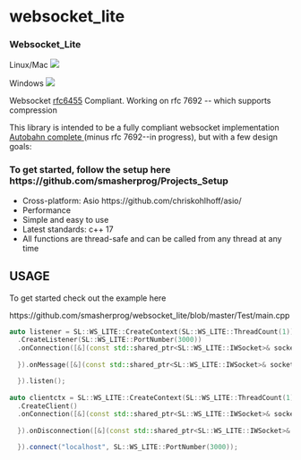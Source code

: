 # websocket_lite

<h3>Websocket_Lite</h3>
<p>Linux/Mac <img src="https://travis-ci.org/smasherprog/websocket_lite.svg?branch=master"/><p>
<p>Windows <img src="https://ci.appveyor.com/api/projects/status/kqa94n7p8se05vi9/branch/master?svg=true"/><p>
<p>Websocket <a href="https://tools.ietf.org/html/rfc6455">rfc6455</a> Compliant. Working on rfc 7692 -- which supports compression<p>
<p>This library is intended to be a fully compliant websocket implementation <a href="http://htmlpreview.github.io/?https://github.com/smasherprog/websocket_lite/blob/master/Test/autobahn/index.html">Autobahn complete </a> (minus rfc 7692--in progress), but with a few design goals:
<h3>To get started, follow the setup here https://github.com/smasherprog/Projects_Setup</h3>
<ul>
<li>
Cross-platform: Asio https://github.com/chriskohlhoff/asio/
</li>
<li>
Performance 
</li>
<li>
Simple and easy to use
</li>
<li>
Latest standards: c++ 17 
</li>
<li>
All functions are thread-safe and can be called from any thread at any time
</li>
</ul>
<h2>USAGE</h2>
<p>To get started check out the example here<p>
https://github.com/smasherprog/websocket_lite/blob/master/Test/main.cpp

```c++
auto listener = SL::WS_LITE::CreateContext(SL::WS_LITE::ThreadCount(1))
  .CreateListener(SL::WS_LITE::PortNumber(3000))
  .onConnection([&](const std::shared_ptr<SL::WS_LITE::IWSocket>& socket, const std::unordered_map<std::string, std::string>& header) {
        
  }).onMessage([&](const std::shared_ptr<SL::WS_LITE::IWSocket>& socket, const SL::WS_LITE::WSMessage& message) {

  }).listen();
    
auto clientctx = SL::WS_LITE::CreateContext(SL::WS_LITE::ThreadCount(1))
  .CreateClient()
  .onConnection([&](const std::shared_ptr<SL::WS_LITE::IWSocket>& socket, const std::unordered_map<std::string, std::string>& header) {
        
  }).onDisconnection([&](const std::shared_ptr<SL::WS_LITE::IWSocket>& socket, unsigned short code, const std::string& msg) {

  }).connect("localhost", SL::WS_LITE::PortNumber(3000));

```

